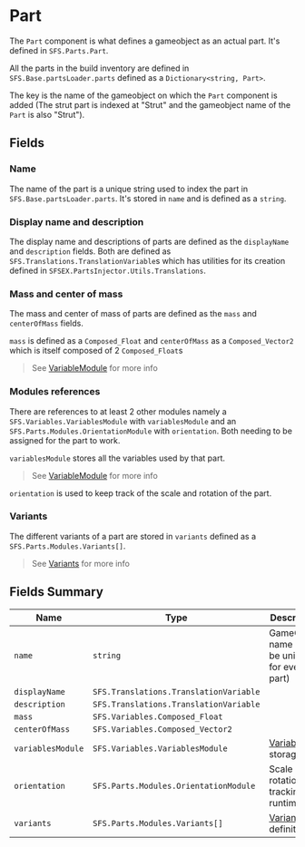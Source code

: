 # Part
The `Part` component is what defines a gameobject as an actual part. It's defined in `SFS.Parts.Part`. 

All the parts in the build inventory are defined in `SFS.Base.partsLoader.parts` defined as a `Dictionary<string, Part>`.

The key is the name of the gameobject on which the `Part` component is added (The strut part is indexed at "Strut" and the gameobject name of the `Part` is also "Strut").

## Fields
### Name
The name of the part is a unique string used to index the part in `SFS.Base.partsLoader.parts`. It's stored in `name` and is defined as a `string`.

### Display name and description
The display name and descriptions of parts are defined as the `displayName` and `description` fields. Both are defined as `SFS.Translations.TranslationVariable`s which has utilities for its creation defined in `SFSEX.PartsInjector.Utils.Translations`.

### Mass and center of mass
The mass and center of mass of parts are defined as the `mass` and `centerOfMass` fields.

`mass` is defined as a `Composed_Float` and `centerOfMass` as a `Composed_Vector2` which is itself composed of 2 `Composed_Float`s 
> See [VariableModule](./VariablesModule.md#using-variables) for more info

### Modules references
There are references to at least 2 other modules namely a `SFS.Variables.VariablesModule` with `variablesModule` and an `SFS.Parts.Modules.OrientationModule` with `orientation`. Both needing to be assigned for the part to work.

`variablesModule` stores all the variables used by that part.
> See [VariableModule](./VariablesModule.md) for more info

`orientation` is used to keep track of the scale and rotation of the part.

### Variants
The different variants of a part are stored in `variants` defined as a `SFS.Parts.Modules.Variants[]`.
> See [Variants](./Variants.md) for more info

## Fields Summary
| Name | Type | Description | 
|-|-|-|
| `name` | `string` | GameObject name (must be unique for every part) |
| `displayName` | `SFS.Translations.TranslationVariable` |
| `description` | `SFS.Translations.TranslationVariable` |
| `mass` | `SFS.Variables.Composed_Float` |
| `centerOfMass` | `SFS.Variables.Composed_Vector2` |
| `variablesModule` | `SFS.Variables.VariablesModule` | [Variables](VariablesModule.md) storage |
| `orientation` | `SFS.Parts.Modules.OrientationModule` | Scale and rotation tracking at runtime |
| `variants` | `SFS.Parts.Modules.Variants[]` | [Variants](./Variants.md) definitions |